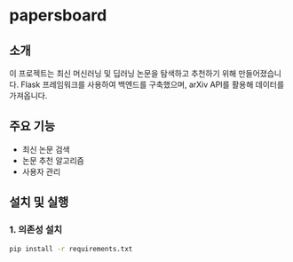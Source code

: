 # papersboard

## 소개
이 프로젝트는 최신 머신러닝 및 딥러닝 논문을 탐색하고 추천하기 위해 만들어졌습니다. Flask 프레임워크를 사용하여 백엔드를 구축했으며, arXiv API를 활용해 데이터를 가져옵니다.

## 주요 기능
- 최신 논문 검색
- 논문 추천 알고리즘
- 사용자 관리

## 설치 및 실행
### 1. 의존성 설치
```bash
pip install -r requirements.txt